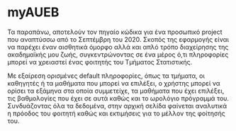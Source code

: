 # myAUEB

Τα παραπάνω, αποτελούν τον πηγαίο κώδικα για ένα προσωπικό project που αναπτύσσω από το Σεπτέμβρη του 2020. Σκοπός της εφαρμογής είναι να παρέχει έναν αισθητικά όμορφο αλλά και απλό τρόπο διαχείρησης της ακαδημαϊκής μου ζωής, συγκεντρώνοντας σε ένα μέρος ό,τι πληροφορίες μπορεί να χρειαστεί ένας φοιτητής του Τμήματος Στατιστικής.

Με εξαίρεση ορισμένες default πληροφορίες, όπως τα τμήματα, οι καθηγητές ή τα μαθήματα που μπορεί να επιλέξει, ο χρήστης μπορεί να ορίσει τα εξάμηνα στα οποία συμμετείχε, τα μαθήματα που έχει επιλέξει, τις βαθμολογίες που έχει σε αυτά καθώς και το ωρολόγιο πρόγραμμά του. Συνδυάζοντας όλα τα δεδομένα, στην αρχική σελίδα φαίνεται αναλυτικά η πρόοδος του φοιτητή καθώς και εκτιμήσεις για το μέλλον της φοίτησής του.
